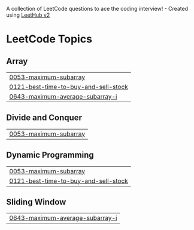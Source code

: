 A collection of LeetCode questions to ace the coding interview! - Created using [LeetHub v2](https://github.com/arunbhardwaj/LeetHub-2.0)
<!---LeetCode Topics Start-->
# LeetCode Topics
## Array
|  |
| ------- |
| [0053-maximum-subarray](https://github.com/kalariyakrish/leetcode/tree/master/0053-maximum-subarray) |
| [0121-best-time-to-buy-and-sell-stock](https://github.com/kalariyakrish/leetcode/tree/master/0121-best-time-to-buy-and-sell-stock) |
| [0643-maximum-average-subarray-i](https://github.com/kalariyakrish/leetcode/tree/master/0643-maximum-average-subarray-i) |
## Divide and Conquer
|  |
| ------- |
| [0053-maximum-subarray](https://github.com/kalariyakrish/leetcode/tree/master/0053-maximum-subarray) |
## Dynamic Programming
|  |
| ------- |
| [0053-maximum-subarray](https://github.com/kalariyakrish/leetcode/tree/master/0053-maximum-subarray) |
| [0121-best-time-to-buy-and-sell-stock](https://github.com/kalariyakrish/leetcode/tree/master/0121-best-time-to-buy-and-sell-stock) |
## Sliding Window
|  |
| ------- |
| [0643-maximum-average-subarray-i](https://github.com/kalariyakrish/leetcode/tree/master/0643-maximum-average-subarray-i) |
<!---LeetCode Topics End-->